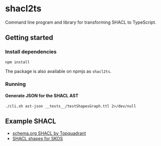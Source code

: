 # shacl2ts

Command line program and library for transforming SHACL to TypeScript.

## Getting started

### Install dependencies

    npm install

The package is also available on npmjs as `shacl2ts`.

### Running

#### Generate JSON for the SHACL AST

    ./cli.sh ast-json __tests__/testShapesGraph.ttl 2>/dev/null

## Example SHACL

- [schema.org SHACL by Topquadrant](https://datashapes.org/schemashacl.shapes.ttl)
- [SHACL shapes for SKOS](https://github.com/kos-kit/skos-shacl)
